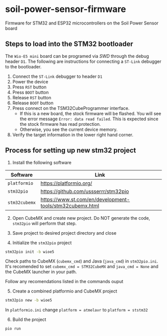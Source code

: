 # soil-power-sensor-firmware

Firmware for STM32 and ESP32 microcontrollers on the Soil Power Sensor board

## Steps to load into the STM32 bootloader

The `Wio-E5 mini` board can be programed via *SWD* through the debug header `D1`. The following are instructions for connecting a `ST-Link` debugger to the bootloader.

1. Connect the `ST-Link` debugger to header `D1`
1. Power the device
2. Press `RST` button
3. Press `BOOT` button
4. Release `RST` button
5. Release `BOOT` button
6. Press connect on the TSM32CubeProgrammer interface.
	- If this is a new board, the stock firmware will be flashed. You will see the error message `Error: data read failed`. This is expected since the stock firmware has read protection.
	- Otherwise, you see the current device memory.
7. Verify the target information in the lower right hand corner.

## Process for setting up new stm32 project

1. Install the following software

| Software | Link |
| --- | --- |
| `platformio` | https://platformio.org/ |
| `stm32pio` | https://github.com/ussserrr/stm32pio |
| `stm32cubemx` | https://www.st.com/en/development-tools/stm32cubemx.html |

2. Open CubeMX and create new project. Do NOT generate the code, `stm32pio` will perform that step.

3. Save project to desired project directory and close

4. Initialize the `stm32pio` project

```bash
stm32pio init -b wioe5
```

Check paths to CubeMX (`cubemx_cmd`) and Java (`java_cmd`) in `stm32pio.ini`. It's recomended to set `cubemx_cmd = STM32CubeMX` and `java_cmd = None` and the CubeMX launcher in your path.

Follow any recomendations listed in the commands ouput

5. Create a combined platformio and CubeMX project

```bash
stm32pio new -b wioe5
```

In `platformio.ini` change `platform = atmelavr` to `platform = ststm32`

6. Build the project

```bash
pio run
```